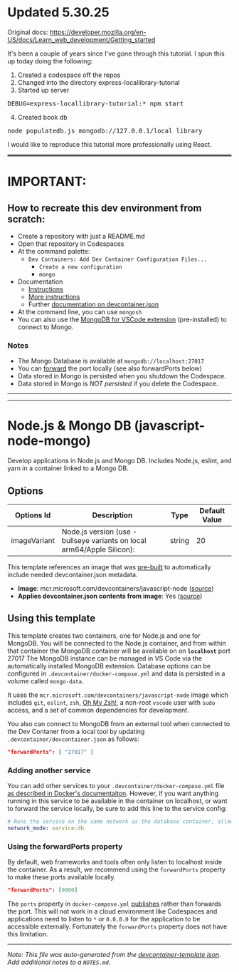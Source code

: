 # Updated 5.30.25

Original docs: https://developer.mozilla.org/en-US/docs/Learn_web_development/Getting_started

It's been a couple of years since I've gone through this tutorial. I spun this up today doing the following:

1. Created a codespace off the repos
2. Changed into the directory express-locallibrary-tutorial
3. Started up server
<pre>DEBUG=express-locallibrary-tutorial:* npm start</pre>
4. Created book db 
<pre>node populatedb.js mongodb://127.0.0.1/local_library</pre>

I would like to reproduce this tutorial more professionally using React.

<hr style="border:2px solid gray">


# IMPORTANT:

## How to recreate this dev environment from scratch:
* Create a repository with just a README.md
* Open that repository in Codespaces
* At the command palette: 
  * ```Dev Containers: Add Dev Container Configuration Files...```
	* ```Create a new configuration```
	* ```mongo```
* Documentation
  * [Instructions](https://code.visualstudio.com/docs/devcontainers/containers#_quick-start-open-an-existing-folder-in-a-container)
  * [More instructions](https://github.com/devcontainers/templates/issues/113#issuecomment-1406905679)
  * Further [documentation on devcontainer.json](https://containers.dev/supporting)
* At the command line, you can use ```mongosh```
* You can also use the [MongoDB for VSCode extension](https://marketplace.visualstudio.com/items?itemName=mongodb.mongodb-vscode) (pre-installed) to connect to Mongo.

### Notes
* The Mongo Database is available at ```mongodb://localhost:27017```
* You can [forward](https://docs.github.com/en/codespaces/developing-in-codespaces/forwarding-ports-in-your-codespace) the port locally (see also forwardPorts below)
* Data stored in Mongo is persisted when you shutdown the Codespace.
* Data stored in Mongo is *NOT persisted* if you delete the Codespace.

---

---

# Node.js & Mongo DB (javascript-node-mongo)

Develop applications in Node.js and Mongo DB. Includes Node.js, eslint, and yarn in a container linked to a Mongo DB.

## Options

| Options Id | Description | Type | Default Value |
|-----|-----|-----|-----|
| imageVariant | Node.js version (use -bullseye variants on local arm64/Apple Silicon): | string | 20 |

This template references an image that was [pre-built](https://containers.dev/implementors/reference/#prebuilding) to automatically include needed devcontainer.json metadata.

* **Image**: mcr.microsoft.com/devcontainers/javascript-node ([source](https://github.com/devcontainers/images/tree/main/src/javascript-node))
* **Applies devcontainer.json contents from image**: Yes ([source](https://github.com/devcontainers/images/blob/main/src/javascript-node/.devcontainer/devcontainer.json))

## Using this template

This template creates two containers, one for Node.js and one for MongoDB. You will be connected to the Node.js container, and from within that container the MongoDB container will be available on on **`localhost`** port 27017 The MongoDB instance can be managed in VS Code via the automatically installed MongoDB extension. Database options can be configured in `.devcontainer/docker-compose.yml` and data is persisted in a volume called `mongo-data`.

It uses the `mcr.microsoft.com/devcontainers/javascript-node` image which includes `git`, `eslint`, `zsh`, [Oh My Zsh!](https://ohmyz.sh/), a non-root `vscode` user with `sudo` access, and a set of common dependencies for development.

You also can connect to MongoDB from an external tool when connected to the Dev Contaner from a local tool by updating `.devcontainer/devcontainer.json` as follows:

```json
"forwardPorts": [ "27017" ]
```

### Adding another service

You can add other services to your `.devcontainer/docker-compose.yml` file [as described in Docker's documentaiton](https://docs.docker.com/compose/compose-file/#service-configuration-reference). However, if you want anything running in this service to be available in the container on localhost, or want to forward the service locally, be sure to add this line to the service config:

```yaml
# Runs the service on the same network as the database container, allows "forwardPorts" in devcontainer.json function.
network_mode: service:db
```

### Using the forwardPorts property

By default, web frameworks and tools often only listen to localhost inside the container. As a result, we recommend using the `forwardPorts` property to make these ports available locally.

```json
"forwardPorts": [9000]
```

The `ports` property in `docker-compose.yml` [publishes](https://docs.docker.com/config/containers/container-networking/#published-ports) rather than forwards the port. This will not work in a cloud environment like Codespaces and applications need to listen to `*` or `0.0.0.0` for the application to be accessible externally. Fortunately the `forwardPorts` property does not have this limitation.


---

_Note: This file was auto-generated from the [devcontainer-template.json](https://github.com/devcontainers/templates/blob/main/src/javascript-node-mongo/devcontainer-template.json).  Add additional notes to a `NOTES.md`._

